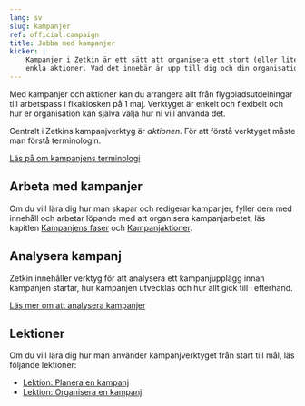 ```yaml
---
lang: sv
slug: kampanjer
ref: official.campaign
title: Jobba med kampanjer
kicker: |
    Kampanjer i Zetkin är ett sätt att organisera ett stort (eller litet) antal
    enkla aktioner. Vad det innebär är upp till dig och din organisation.
---
```


Med kampanjer och aktioner kan du arrangera allt från flygbladsutdelningar till
arbetspass i fikakiosken på 1 maj. Verktyget är enkelt och flexibelt och hur er
organisation kan själva välja hur ni vill använda det.

Centralt i Zetkins kampanjverktyg är _aktionen_. För att förstå verktyget måste
man förstå terminologin.

[Läs på om kampanjens terminologi](./grunderna)

## Arbeta med kampanjer
Om du vill lära dig hur man skapar och redigerar kampanjer, fyller dem med
innehåll och arbetar löpande med att organisera kampanjarbetet, läs kapitlen
[Kampanjens faser](./kampanjens-faser) och [Kampanjaktioner](./aktioner).

## Analysera kampanj
Zetkin innehåller verktyg för att analysera ett kampanjupplägg innan kampanjen
startar, hur kampanjen utvecklas och hur allt gick till i efterhand.

[Läs mer om att analysera kampanjer](./analysera)

## Lektioner
Om du vill lära dig hur man använder kampanjverktyget från start till mål, läs
följande lektioner:

* [Lektion: Planera en kampanj](/sv/for-funktionarer/lektioner/planera-en-kampanj)
* [Lektion: Organisera en kampanj](/sv/for-funktionarer/lektioner/organisera-en-kampanj)
